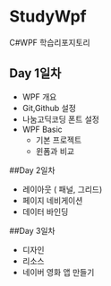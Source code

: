 # StudyWpf
C#WPF 학습리포지토리

## Day 1일차
- WPF 개요
- Git,Github 설정
- 나눔고딕코딩 폰트 설정
- WPF Basic
  - 기본 프로젝트
  - 윈폼과 비교

##Day 2일차
- 레이아웃 ( 패널, 그리드)
- 페이지 네비게이션
- 데이터 바인딩

##Day 3일차
- 디자인 
- 리소스
- 네이버 영화 앱 만들기